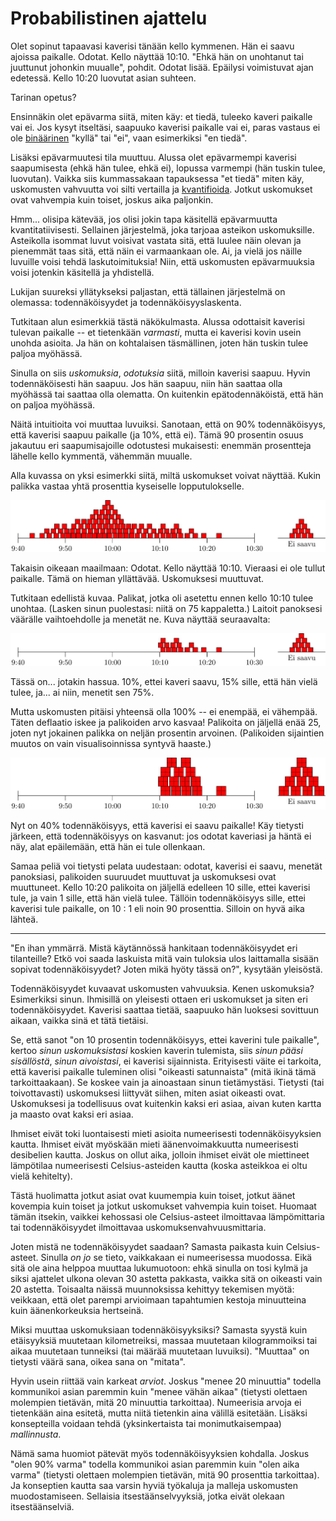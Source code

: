 # Probabilistinen ajattelu

Olet sopinut tapaavasi kaverisi tänään kello kymmenen. Hän ei saavu ajoissa paikalle. Odotat. Kello näyttää 10:10. "Ehkä hän on unohtanut tai juuttunut johonkin muualle", pohdit. Odotat lisää. Epäilysi voimistuvat ajan edetessä. Kello 10:20 luovutat asian suhteen.

Tarinan opetus?

Ensinnäkin olet epävarma siitä, miten käy: et tiedä, tuleeko kaveri paikalle vai ei. Jos kysyt itseltäsi, saapuuko kaverisi paikalle vai ei, paras vastaus ei ole [binäärinen](/epi/binaarinen_jakauma) "kyllä" tai "ei", vaan esimerkiksi "en tiedä".

Lisäksi epävarmuutesi tila muuttuu. Alussa olet epävarmempi kaverisi saapumisesta (ehkä hän tulee, ehkä ei), lopussa varmempi (hän tuskin tulee, luovutan). Vaikka siis kummassakaan tapauksessa "et tiedä" miten käy, uskomusten vahvuutta voi silti vertailla ja [kvantifioida](/epi/kvantifiointi). Jotkut uskomukset ovat vahvempia kuin toiset, joskus aika paljonkin.

Hmm... olisipa kätevää, jos olisi jokin tapa käsitellä epävarmuutta kvantitatiivisesti. Sellainen järjestelmä, joka tarjoaa asteikon uskomuksille. Asteikolla isommat luvut voisivat vastata sitä, että luulee näin olevan ja pienemmät taas sitä, että näin ei varmaankaan ole. Ai, ja vielä jos näille luvuille voisi tehdä laskutoimituksia! Niin, että uskomusten epävarmuuksia voisi jotenkin käsitellä ja yhdistellä.

Lukijan suureksi yllätykseksi paljastan, että tällainen järjestelmä on olemassa: todennäköisyydet ja todennäköisyyslaskenta.

Tutkitaan alun esimerkkiä tästä näkökulmasta. Alussa odottaisit kaverisi tulevan paikalle -- et tietenkään *varmasti*, mutta ei kaverisi kovin usein unohda asioita. Ja hän on kohtalaisen täsmällinen, joten hän tuskin tulee paljoa myöhässä.

Sinulla on siis *uskomuksia*, *odotuksia* siitä, milloin kaverisi saapuu. Hyvin todennäköisesti hän saapuu. Jos hän saapuu, niin hän saattaa olla myöhässä tai saattaa olla olematta. On kuitenkin epätodennäköistä, että hän on paljoa myöhässä.

Näitä intuitioita voi muuttaa luvuiksi. Sanotaan, että on 90% todennäköisyys, että kaverisi saapuu paikalle (ja 10%, että ei). Tämä 90 prosentin osuus jakautuu eri saapumisajoille odotustesi mukaisesti: enemmän prosentteja lähelle kello kymmentä, vähemmän muualle.

Alla kuvassa on yksi esimerkki siitä, miltä uskomukset voivat näyttää. Kukin palikka vastaa yhtä prosenttia kyseiselle lopputulokselle.

![Todennäköisyydet tutun saapumisajalle](Kuvat/prob_1)

Takaisin oikeaan maailmaan: Odotat. Kello näyttää 10:10. Vieraasi ei ole tullut paikalle. Tämä on hieman yllättävää. Uskomuksesi muuttuvat.

Tutkitaan edellistä kuvaa. Palikat, jotka oli asetettu ennen kello 10:10 tulee unohtaa. (Lasken sinun puolestasi: niitä on 75 kappaletta.) Laitoit panoksesi väärälle vaihtoehdolle ja menetät ne. Kuva näyttää seuraavalta:

![Osa panoksista katoaa](Kuvat/prob_2)

Tässä on... jotakin hassua. 10%, ettei kaveri saavu, 15% sille, että hän vielä tulee, ja... ai niin, menetit sen 75%.

Mutta uskomusten pitäisi yhteensä olla 100% -- ei enempää, ei vähempää. Täten deflaatio iskee ja palikoiden arvo kasvaa! Palikoita on jäljellä enää 25, joten nyt jokainen palikka on neljän prosentin arvoinen. (Palikoiden sijaintien muutos on vain visualisoinnissa syntyvä haaste.)

![Uudet todennäköisyydet tutun saapumisajalle](Kuvat/prob_3)

Nyt on 40% todennäköisyys, että kaverisi ei saavu paikalle! Käy tietysti järkeen, että todennäköisyys on kasvanut: jos odotat kaveriasi ja häntä ei näy, alat epäilemään, että hän ei tule ollenkaan.

Samaa peliä voi tietysti pelata uudestaan: odotat, kaverisi ei saavu, menetät panoksiasi, palikoiden suuruudet muuttuvat ja uskomuksesi ovat muuttuneet. Kello 10:20 palikoita on jäljellä edelleen 10 sille, ettei kaverisi tule, ja vain 1 sille, että hän vielä tulee. Tällöin todennäköisyys sille, ettei kaverisi tule paikalle, on 10 : 1 eli noin 90 prosenttia. Silloin on hyvä aika lähteä.

---

"En ihan ymmärrä. Mistä käytännössä hankitaan todennäköisyydet eri tilanteille? Etkö voi saada laskuista mitä vain tuloksia ulos laittamalla sisään sopivat todennäköisyydet? Joten mikä hyöty tässä on?", kysytään yleisöstä.

Todennäköisyydet kuvaavat uskomusten vahvuuksia. Kenen uskomuksia? Esimerkiksi sinun. Ihmisillä on yleisesti ottaen eri uskomukset ja siten eri todennäköisyydet. Kaverisi saattaa tietää, saapuuko hän luoksesi sovittuun aikaan, vaikka sinä et tätä tietäisi.

Se, että sanot "on 10 prosentin todennäköisyys, ettei kaverini tule paikalle", kertoo *sinun uskomuksistasi* koskien kaverin tulemista, siis *sinun pääsi sisällöstä*, *sinun aivoistasi*, ei kaverisi sijainnista. Erityisesti väite ei tarkoita, että kaverisi paikalle tuleminen olisi "oikeasti satunnaista" (mitä ikinä tämä tarkoittaakaan). Se koskee vain ja ainoastaan sinun tietämystäsi. Tietysti (tai toivottavasti) uskomuksesi liittyvät siihen, miten asiat oikeasti ovat. Uskomuksesi ja todellisuus ovat kuitenkin kaksi eri asiaa, aivan kuten kartta ja maasto ovat kaksi eri asiaa.

Ihmiset eivät toki luontaisesti mieti asioita numeerisesti todennäköisyyksien kautta. Ihmiset eivät myöskään mieti äänenvoimakkuutta numeerisesti desibelien kautta. Joskus on ollut aika, jolloin ihmiset eivät ole miettineet lämpötilaa numeerisesti Celsius-asteiden kautta (koska asteikkoa ei oltu vielä kehitelty).

Tästä huolimatta jotkut asiat ovat kuumempia kuin toiset, jotkut äänet kovempia kuin toiset ja jotkut uskomukset vahvempia kuin toiset. Huomaat tämän itsekin, vaikkei kehossasi ole Celsius-asteet ilmoittavaa lämpömittaria tai todennäköisyydet ilmoittavaa uskomuksenvahvuusmittaria.

Joten mistä ne todennäköisyydet saadaan? Samasta paikasta kuin Celsius-asteet. Sinulla *on jo* se tieto, vaikkakaan ei numeerisessa muodossa. Eikä sitä ole aina helppoa muuttaa lukumuotoon: ehkä sinulla on tosi kylmä ja siksi ajattelet ulkona olevan 30 astetta pakkasta, vaikka sitä on oikeasti vain 20 astetta. Toisaalta näissä muunnoksissa kehittyy tekemisen myötä: veikkaan, että olet parempi arvioimaan tapahtumien kestoja minuutteina kuin äänenkorkeuksia hertseinä.

Miksi muuttaa uskomuksiaan todennäköisyyksiksi? Samasta syystä kuin etäisyyksiä muutetaan kilometreiksi, massaa muutetaan kilogrammoiksi tai aikaa muutetaan tunneiksi (tai määrää muutetaan luvuiksi). "Muuttaa" on tietysti väärä sana, oikea sana on "mitata".

Hyvin usein riittää vain karkeat *arviot*. Joskus "menee 20 minuuttia" todella kommunikoi asian paremmin kuin "menee vähän aikaa" (tietysti olettaen molempien tietävän, mitä 20 minuuttia tarkoittaa). Numeerisia arvoja ei tietenkään aina esitetä, mutta niitä tietenkin aina välillä esitetään. Lisäksi konsepteilla voidaan tehdä (yksinkertaista tai monimutkaisempaa) *mallinnusta*.

Nämä sama huomiot pätevät myös todennäköisyyksien kohdalla. Joskus "olen 90% varma" todella kommunikoi asian paremmin kuin "olen aika varma" (tietysti olettaen molempien tietävän, mitä 90 prosenttia tarkoittaa). Ja konseptien kautta saa varsin hyviä työkaluja ja malleja uskomusten muodostamiseen. Sellaisia itsestäänselvyyksiä, jotka eivät olekaan itsestäänselviä.
